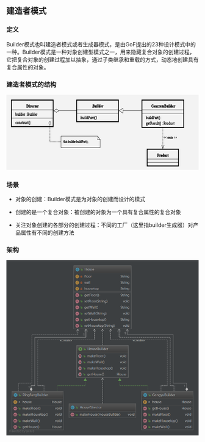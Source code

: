 
## 建造者模式

### 定义

   Builder模式也叫建造者模式或者生成器模式，是由GoF提出的23种设计模式中的一种。Builder模式是一种对象创建型模式之一，用来隐藏复合对象的创建过程，它把复合对象的创建过程加以抽象，通过子类继承和重载的方式，动态地创建具有复合属性的对象。

### 建造者模式的结构

![1565739068689](assets/1565739068689.png)



### 场景

- 对象的创建：Builder模式是为对象的创建而设计的模式

- 创建的是一个复合对象：被创建的对象为一个具有复合属性的复合对象

- 关注对象创建的各部分的创建过程：不同的工厂（这里指builder生成器）对产品属性有不同的创建方法



### 架构

![1565807030951](assets/1565807030951.png)



